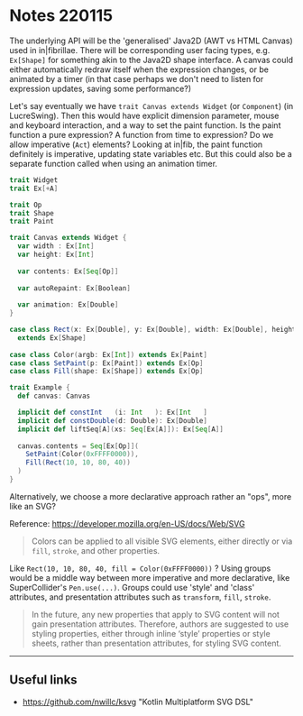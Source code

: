 # Notes 220115

The underlying API will be the 'generalised' Java2D (AWT vs HTML Canvas) used in in|fibrillae.
There will be corresponding user facing types, e.g. `Ex[Shape]` for something akin to the Java2D shape interface.
A canvas could either automatically redraw itself when the expression changes, or be animated by a timer
(in that case perhaps we don't need to listen for expression updates, saving some performance?)

Let's say eventually we have `trait Canvas extends Widget` (or `Component`) (in LucreSwing). Then this would have
explicit dimension parameter, mouse and keyboard interaction, and a way to set the paint function. Is the paint
function a pure expression? A function from time to expression? Do we allow imperative (`Act`) elements? Looking
at in|fib, the paint function definitely is imperative, updating state variables etc. But this could also be a
separate function called when using an animation timer.

```scala
trait Widget
trait Ex[+A]

trait Op
trait Shape
trait Paint

trait Canvas extends Widget {
  var width : Ex[Int]
  var height: Ex[Int]
  
  var contents: Ex[Seq[Op]]
  
  var autoRepaint: Ex[Boolean]
  
  var animation: Ex[Double]
}

case class Rect(x: Ex[Double], y: Ex[Double], width: Ex[Double], height: Ex[Double])
  extends Ex[Shape]
  
case class Color(argb: Ex[Int]) extends Ex[Paint]
case class SetPaint(p: Ex[Paint]) extends Ex[Op]
case class Fill(shape: Ex[Shape]) extends Ex[Op]

trait Example {
  def canvas: Canvas

  implicit def constInt   (i: Int   ): Ex[Int   ]
  implicit def constDouble(d: Double): Ex[Double]
  implicit def liftSeq[A](xs: Seq[Ex[A]]): Ex[Seq[A]]
  
  canvas.contents = Seq[Ex[Op]](
    SetPaint(Color(0xFFFF0000)),
    Fill(Rect(10, 10, 80, 40))
  )
}
```

Alternatively, we choose a more declarative approach rather an "ops", more like an SVG?

Reference: https://developer.mozilla.org/en-US/docs/Web/SVG

> Colors can be applied to all visible SVG elements, either directly or via `fill`, `stroke`, and other properties. 

Like `Rect(10, 10, 80, 40, fill = Color(0xFFFF0000))` ? Using groups would be a middle way between more imperative and
more declarative, like SuperCollider's `Pen.use(...)`. Groups could use 'style' and 'class' attributes, and
presentation attributes such as `transform`, `fill`, `stroke`.

> In the future, any new properties that apply to SVG content will not gain presentation attributes. Therefore, 
> authors are suggested to use styling properties, either through inline ‘style’ properties or style sheets, rather 
> than presentation attributes, for styling SVG content.

----

## Useful links

- https://github.com/nwillc/ksvg "Kotlin Multiplatform SVG DSL"
